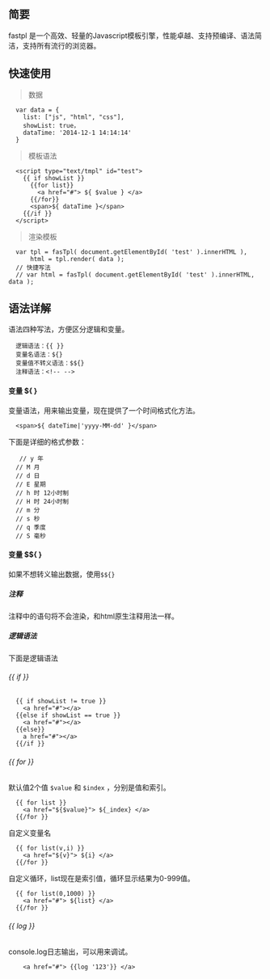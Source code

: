 ## 简要
fastpl 是一个高效、轻量的Javascript模板引擎，性能卓越、支持预编译、语法简洁，支持所有流行的浏览器。

## 快速使用
> 数据

      var data = {
      	list: ["js", "html", "css"],
      	showList: true，
      	dataTime: '2014-12-1 14:14:14'
      }
      
> 模板语法

      <script type="text/tmpl" id="test">
        {{ if showList }}
          {{for list}}
            <a href="#"> ${ $value } </a>
          {{/for}}
          <span>${ dataTime }</span>
        {{/if }}
      </script>
      
> 渲染模板

      var tpl = fasTpl( document.getElementById( 'test' ).innerHTML ),
          html = tpl.render( data );
      // 快捷写法
      // var html = fasTpl( document.getElementById( 'test' ).innerHTML, data );
      
## 语法详解
语法四种写法，方便区分逻辑和变量。

      逻辑语法：{{ }}
      变量名语法：${}
      变量值不转义语法：$${}
      注释语法：<!-- -->

#### 变量 ${ }
变量语法，用来输出变量，现在提供了一个时间格式化方法。

      <span>${ dateTime|'yyyy-MM-dd' }</span>
  
下面是详细的格式参数：
      
       // y 年
      // M 月
      // d 日
      // E 星期
      // h 时 12小时制
      // H 时 24小时制
      // m 分
      // s 秒
      // q 季度
      // S 毫秒

#### 变量 $${ }
如果不想转义输出数据，使用`$${}`

##### 注释 <!-- -->
注释中的语句将不会渲染，和html原生注释用法一样。

 <!-- <span>${ dateTime|'yyyy-MM-dd' }</span> -->

##### 逻辑语法 
下面是逻辑语法

###### {{ if }}

      {{ if showList != true }}
        <a href="#"></a>
      {{else if showList == true }}
        <a href="#"></a>
      {{else}}
        a href="#"></a>
      {{/if }}
      
###### {{ for }}
默认值2个值 `$value` 和 `$index` ，分别是值和索引。

      {{ for list }}
        <a href="${$value}"> ${_index} </a>
      {{/for }}
      
自定义变量名

      {{ for list(v,i) }}
        <a href="${v}"> ${i} </a>
      {{/for }}
      
自定义循环，list现在是索引值，循环显示结果为0-999值。

      {{ for list(0,1000) }}
        <a href="#"> ${list} </a>
      {{/for }}
      
###### {{ log }}
console.log日志输出，可以用来调试。

        <a href="#"> {{log '123'}} </a>
      
